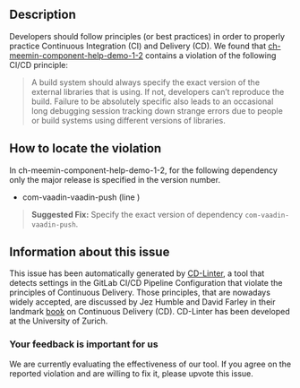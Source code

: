 
## Description
Developers should follow principles (or best practices) in order to properly practice Continuous Integration (CI) and Delivery (CD).
We found that [ch-meemin-component-help-demo-1-2](https://gitlab.com/qwasli/component-help/blob/master/.gitlab-ci.yml) contains a violation of the following CI/CD principle:

> A build system should always specify the exact version of the external libraries that is using.
If not, developers can’t reproduce the build. Failure to be absolutely specific also leads to an occasional long debugging session tracking down strange errors due to people or build systems using different versions of libraries.

## How to locate the violation

In ch-meemin-component-help-demo-1-2, for the following dependency only the major release is specified in the version number.

* com-vaadin-vaadin-push (line )

> **Suggested Fix:** Specify the exact version of dependency `com-vaadin-vaadin-push`.

## Information about this issue

This issue has been automatically generated by [CD-Linter](https://gitlab.com/Jancso/configuration-analytics), a tool that detects settings in the GitLab CI/CD Pipeline Configuration that violate the principles of Continuous Delivery. Those principles, that are nowadays widely accepted, are discussed by Jez Humble and David Farley in their landmark [book](https://www.oreilly.com/library/view/continuous-delivery-reliable/9780321670250/) on Continuous Delivery (CD). CD-Linter has been developed at the University of Zurich.

### Your feedback is important for us
We are currently evaluating the effectiveness of our tool. If you agree on the reported violation and are willing to fix it, please upvote this issue.